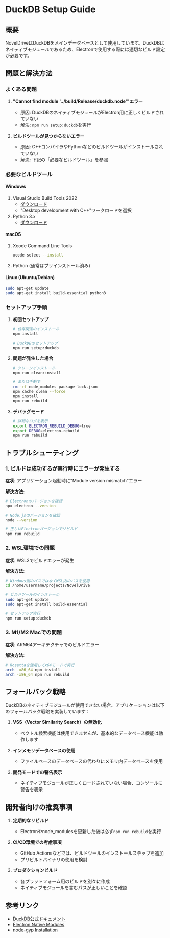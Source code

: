 # DuckDB Setup Guide

## 概要

NovelDriveはDuckDBをメインデータベースとして使用しています。DuckDBはネイティブモジュールであるため、Electronで使用する際には適切なビルド設定が必要です。

## 問題と解決方法

### よくある問題

1. **"Cannot find module '../build/Release/duckdb.node'"エラー**
   - 原因: DuckDBのネイティブモジュールがElectron用に正しくビルドされていない
   - 解決: `npm run setup:duckdb`を実行

2. **ビルドツールが見つからないエラー**
   - 原因: C++コンパイラやPythonなどのビルドツールがインストールされていない
   - 解決: 下記の「必要なビルドツール」を参照

### 必要なビルドツール

#### Windows
1. Visual Studio Build Tools 2022
   - [ダウンロード](https://visualstudio.microsoft.com/downloads/#build-tools-for-visual-studio-2022)
   - "Desktop development with C++"ワークロードを選択
2. Python 3.x
   - [ダウンロード](https://www.python.org/downloads/)

#### macOS
1. Xcode Command Line Tools
   ```bash
   xcode-select --install
   ```
2. Python (通常はプリインストール済み)

#### Linux (Ubuntu/Debian)
```bash
sudo apt-get update
sudo apt-get install build-essential python3
```

### セットアップ手順

1. **初回セットアップ**
   ```bash
   # 依存関係のインストール
   npm install
   
   # DuckDBのセットアップ
   npm run setup:duckdb
   ```

2. **問題が発生した場合**
   ```bash
   # クリーンインストール
   npm run clean:install
   
   # または手動で
   rm -rf node_modules package-lock.json
   npm cache clean --force
   npm install
   npm run rebuild
   ```

3. **デバッグモード**
   ```bash
   # 詳細なログを表示
   export ELECTRON_REBUILD_DEBUG=true
   export DEBUG=electron-rebuild
   npm run rebuild
   ```

## トラブルシューティング

### 1. ビルドは成功するが実行時にエラーが発生する

**症状**: アプリケーション起動時に"Module version mismatch"エラー

**解決方法**:
```bash
# Electronのバージョンを確認
npx electron --version

# Node.jsのバージョンを確認
node --version

# 正しいElectronバージョンでリビルド
npm run rebuild
```

### 2. WSL環境での問題

**症状**: WSL2でビルドエラーが発生

**解決方法**:
```bash
# Windows側のパスではなくWSL内のパスを使用
cd /home/username/projects/NovelDrive

# ビルドツールのインストール
sudo apt-get update
sudo apt-get install build-essential

# セットアップ実行
npm run setup:duckdb
```

### 3. M1/M2 Macでの問題

**症状**: ARM64アーキテクチャでのビルドエラー

**解決方法**:
```bash
# Rosettaを使用してx64モードで実行
arch -x86_64 npm install
arch -x86_64 npm run rebuild
```

## フォールバック戦略

DuckDBのネイティブモジュールが使用できない場合、アプリケーションは以下のフォールバック戦略を実装しています：

1. **VSS（Vector Similarity Search）の無効化**
   - ベクトル検索機能は使用できませんが、基本的なデータベース機能は動作します

2. **インメモリデータベースの使用**
   - ファイルベースのデータベースの代わりにメモリ内データベースを使用

3. **開発モードでの警告表示**
   - ネイティブモジュールが正しくロードされていない場合、コンソールに警告を表示

## 開発者向けの推奨事項

1. **定期的なリビルド**
   - Electronやnode_modulesを更新した後は必ず`npm run rebuild`を実行

2. **CI/CD環境での考慮事項**
   - GitHub Actionsなどでは、ビルドツールのインストールステップを追加
   - プリビルトバイナリの使用を検討

3. **プロダクションビルド**
   - 各プラットフォーム用のビルドを別々に作成
   - ネイティブモジュールを含むパスが正しいことを確認

## 参考リンク

- [DuckDB公式ドキュメント](https://duckdb.org/docs/)
- [Electron Native Modules](https://www.electronjs.org/docs/latest/tutorial/using-native-node-modules)
- [node-gyp Installation](https://github.com/nodejs/node-gyp#installation)